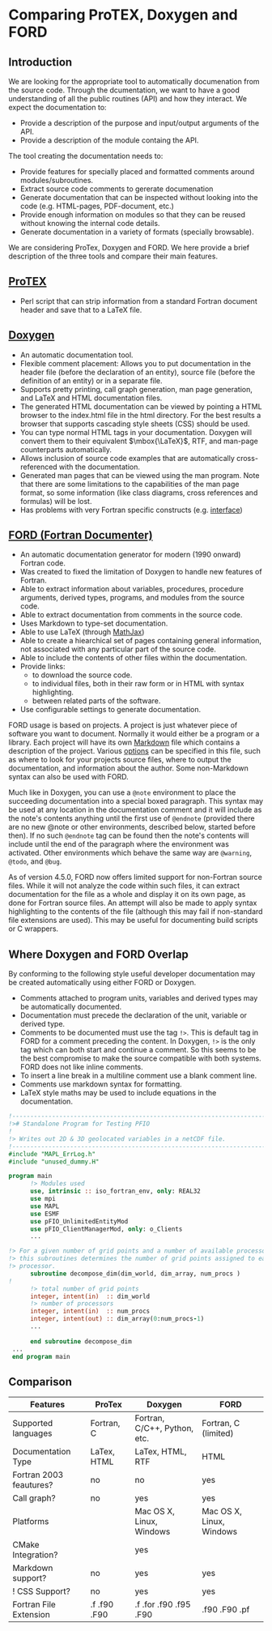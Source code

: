 # Comparing ProTEX, Doxygen and FORD

## Introduction

We are looking for the appropriate tool to automatically documenation from the source code.
Through the dcumentation, we want to have a good understanding of all the public routines (API) and how they interact.
We expect the documentation to:

- Provide a description of the purpose and input/output arguments of the API.
- Provide a description of the module containg the API.

The tool creating the documentation needs to:

- Provide features for specially placed and formatted comments around modules/subroutines.
- Extract source code comments to gererate documenation
- Generate documentation that can be inspected without looking into the code (e.g. HTML-pages, PDF-document, etc.)
- Provide enough information on modules so that they can be reused without knowing the internal code details.
- Generate documentation in a variety of formats (specially browsable).

We are considering ProTex, Doxygen and FORD. 
We here provide a brief description of the three tools and compare their main features.

## [ProTEX](http://wiki.seas.harvard.edu/geos-chem/index.php/Automatic_documentation_with_protex)

- Perl script that can strip information from a standard Fortran document header and save that to a LaTeX file.


## [Doxygen](https://www.doxygen.nl/index.html)

- An automatic documentation tool.
- Flexible comment placement: Allows you to put documentation in the header file (before the declaration of an entity), source file (before the definition of an entity) or in a separate file.
- Supports pretty printing, call graph generation, man page generation, and LaTeX and HTML documentation files.
- The generated HTML documentation can be viewed by pointing a HTML browser to the index.html file in the html directory. For the best results a browser that supports cascading style sheets (CSS) should be used.
- You can type normal HTML tags in your documentation. Doxygen will convert them to their equivalent $\mbox{\LaTeX}$, RTF, and man-page counterparts automatically.
- Allows inclusion of source code examples that are automatically cross-referenced with the documentation.
- Generated man pages that can be viewed using the man program. Note that there are some limitations to the capabilities of the man page format, so some information (like class diagrams, cross references and formulas) will be lost.
- Has problems with very Fortran specific constructs (e.g. [interface](https://stackoverflow.com/questions/68968973/writing-doxygen-documentation-for-a-fortran-module-interface))


## [FORD (Fortran Documenter)](https://github.com/cmacmackin/ford)

- An automatic documentation generator for modern (1990 onward) Fortran code.
- Was created to fixed the limitation of Doxygen to handle new features of Fortran.
- Able to extract information about variables, procedures, procedure arguments, derived types, programs, and modules from the source code.
- Able to extract documentation from comments in the source code.
- Uses Markdown to type-set documentation.
- Able to use LaTeX (through [MathJax](http://www.mathjax.org/))
- Able to create a hiearchical set of pages containing general information, not associated with any particular part of the source code.
- Able to include the contents of other files within the documentation.
- Provide links:
   - to download the source code.
   - to individual files, both in their raw form or in HTML with syntax highlighting.
   - between related parts of the software.
- Use configurable settings to generate documentation.

FORD usage is based on projects. A project is just whatever piece of software you want to document. Normally it would either be a program or a library. Each project will have its own [Markdown](https://daringfireball.net/projects/markdown/syntax) file which contains a description of the project.  Various [options](https://github.com/Fortran-FOSS-Programmers/ford/wiki/Project-File-Options) can be specified in this file, such as where to look for your projects source files, where to output the documentation, and information about the author. Some non-Markdown syntax can also be used with FORD.

Much like in Doxygen, you can use a `@note` environment to place the succeeding documentation into a special boxed paragraph. 
This syntax may be used at any location in the documentation comment and it will include as the note's contents anything until 
the first use of `@endnote` (provided there are no new @note or other environments, described below, started before then). 
If no such `@endnote` tag can be found then the note's contents will include until the end of the paragraph where the environment was activated. Other environments which behave the same way are `@warning`, `@todo`, and `@bug`.

As of version 4.5.0, FORD now offers limited support for non-Fortran source files. While it will not analyze the code within such files, it can extract documentation for the file as a whole and display it on its own page, as done for Fortran source files. An attempt will also be made to apply syntax highlighting to the contents of the file (although this may fail if non-standard file extensions are used). This may be useful for documenting build scripts or C wrappers.

## Where Doxygen and FORD Overlap

By conforming to the following style useful developer documentation may be created automatically using either FORD or Doxygen.

- Comments attached to program units, variables and derived types may be automatically documented.
- Documentation must precede the declaration of the unit, variable or derived type.
- Comments to be documented must use the tag `!>`. This is default tag in FORD for a comment preceding the content. In Doxygen, `!>` is the only tag which can both start and continue a comment. So this seems to be the best compromise to make the source compatible with both systems. FORD does not like inline comments.
- To insert a line break in a multiline comment use a blank comment line.
- Comments use markdown syntax for formatting.
- LaTeX style maths may be used to include equations in the documentation.

```fortran
!------------------------------------------------------------------------------
!># Standalone Program for Testing PFIO
!
!> Writes out 2D & 3D geolocated variables in a netCDF file.
!------------------------------------------------------------------------------
#include "MAPL_ErrLog.h"
#include "unused_dummy.H"

program main
      !> Modules used
      use, intrinsic :: iso_fortran_env, only: REAL32
      use mpi
      use MAPL
      use ESMF
      use pFIO_UnlimitedEntityMod
      use pFIO_ClientManagerMod, only: o_Clients
      ...

!> For a given number of grid points and a number of available processors,
!> this subroutines determines the number of grid points assigned to each
!> processor.
      subroutine decompose_dim(dim_world, dim_array, num_procs )
!
      !> total number of grid points
      integer, intent(in)  :: dim_world
      !> number of processors
      integer, intent(in)  :: num_procs
      integer, intent(out) :: dim_array(0:num_procs-1)
      ...
      
      end subroutine decompose_dim
 ...
 end program main

```

## Comparison

| Features | ProTex | Doxygen | FORD |
| --- | --- | --- | --- |
| Supported languages | Fortran, C | Fortran, C/C++, Python, etc. | Fortran, C (limited) |
| Documentation Type | LaTex, HTML | LaTex, HTML, RTF| HTML |
| Fortran 2003 feautures? | no | no | yes |
| Call graph? | no | yes | yes |
| Platforms  | | Mac OS X, Linux, Windows | Mac OS X, Linux, Windows |
| CMake Integration? |  | yes | |
| Markdown support? | no | yes | yes |
! CSS Support? | no | yes | yes |
| Fortran File Extension | .f .f90 .F90 | .f .for .f90 .f95 .F90 | .f90 .F90 .pf |
